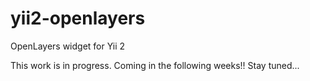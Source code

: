 # yii2-openlayers
OpenLayers widget for Yii 2

This work is in progress. Coming in the following weeks!! Stay tuned...